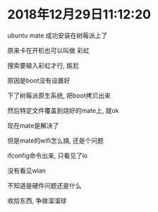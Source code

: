 # 2018年12月29日11:12:20

ubuntu mate 成功安装在树莓派上了

原来卡在开机也可以叫做 彩虹

搜索要输入彩虹才行, 尴尬

原因是boot没有设置好

下了树莓派原生系统, 把boot拷贝出来

然后特定文件覆盖到烧好的mate上, 就ok

现在mate是解决了

但是mate的wifi怎么搞, 还是个问题

ifconfig命令出来, 只看见了lo

没有看见wlan

不知道是硬件问题还是什么

收拾东西, 争做溜溜球
